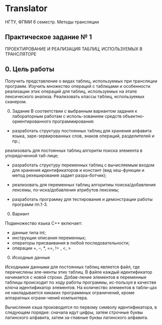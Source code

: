 # Translator
НГТУ, ФПМИ 6 семестр. Методы трансляции

## Практическое задание № 1

ПРОЕКТИРОВАНИЕ И РЕАЛИЗАЦИЯ ТАБЛИЦ, ИСПОЛЬЗУЕМЫХ В ТРАНСЛЯТОРЕ

## 0. Цель работы

Получить представление о видах таблиц, используемых при трансляции программ. Изучить множество операций с таблицами и особенности реализации этих операций для таблиц, используемых на этапе лексического анализа. Реализовать классы таблиц, используемых сканером.

0. Задание В соответствии с выбранным вариантом задания к лабораторным работам с исполь-зованием средств объектно-ориентированного программирования:

+ разработать структуру постоянных таблиц для хранения алфавита языка, заре-зервированных слов, знаков операций, разделителей и пр.;

реализовать для постоянных таблиц алгоритм поиска элемента в упорядоченной таб-лице;

+ разработать структуру переменных таблиц с вычисляемым входом для хранения идентификаторов и констант (вид хеш-функции и метод рехеширования задает разра-ботчик);

+ реализовать для переменных таблиц алгоритмы поиска/добавления лексемы, по-иска/добавления атрибутов лексемы;

+ разработать программу для тестирования и демонстрации работы программ пп.1-3.

0. Вариант

Подмножество языка С++ включает:

+ данные типа int;
+ инструкции описания переменных;
+ операторы присваивания в любой последовательности;
+ операции +, –, *, ==, != , <, >

0. Исходные данные

Исходными данными для постоянных таблиц является файл, где перечислены эле-менты этих таблиц. В файле каждый идентификатор начинается с новой строки. Добав-ление элементов в переменные таблицы происходит по ходу работы программы, ис-пользуя в качестве ключа идентификатор элементов. На количество элементов в табли-цах не накладывается никаких программных ограничений, кроме аппаратных ограни-чений компьютера.

Вычисления хэша производится по первому символу идентификатора, в следующем порядке: сначала идут цифры, затем строчные буквы латинского алфавита, затем за-главные буквы латинского алфавита.
